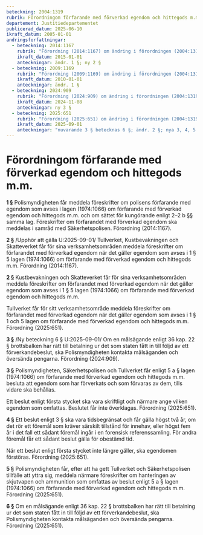 ```yaml
---
beteckning: 2004:1319
rubrik: Förordningom förfarande med förverkad egendom och hittegods m.m.
departement: Justitiedepartementet
publicerad_datum: 2025-06-10
ikraft_datum: 2005-01-01
andringsforfattningar:
  - beteckning: 2014:1167
    rubrik: "Förordning (2014:1167) om ändring i förordningen (2004:1319) om förfarande med förverkad egendom och hittegods m.m."
    ikraft_datum: 2015-01-01
    anteckningar: ändr. 1 §; ny 2 §
  - beteckning: 2009:1169
    rubrik: "Förordning (2009:1169) om ändring i förordningen (2004:1319) om förfarande med förverkad egendom och hittegods m.m."
    ikraft_datum: 2010-01-01
    anteckningar: ändr. 1 §
  - beteckning: 2024:909
    rubrik: "Förordning (2024:909) om ändring i förordningen (2004:1319) om förfarande med förverkad egendom och hittegods m.m."
    ikraft_datum: 2024-11-08
    anteckningar: ny 3 §
  - beteckning: 2025:651
    rubrik: "Förordning (2025:651) om ändring i förordningen (2004:1319) om förfarande med förverkad egendom och hittegods m.m."
    ikraft_datum: 2025-09-01
    anteckningar: "nuvarande 3 § betecknas 6 §; ändr. 2 §; nya 3, 4, 5 §§"
---
```


# Förordningom förfarande med förverkad egendom och hittegods m.m.

**1 §** Polismyndigheten får meddela föreskrifter om polisens förfarande med egendom som avses i lagen (1974:1066) om förfarande med förverkad egendom och hittegods m.m. och om sättet för kungörande enligt 2–2 b §§ samma lag. Föreskrifter om förfarandet med förverkad egendom ska meddelas i samråd med Säkerhetspolisen. Förordning (2014:1167).

**2 §** /Upphör att gälla U:2025-09-01/ Tullverket, Kustbevakningen och Skatteverket får för sina verksamhetsområden meddela föreskrifter om förfarandet med förverkad egendom när det gäller egendom som avses i 1 § 5 lagen (1974:1066) om förfarande med förverkad egendom och hittegods m.m. Förordning (2014:1167).

**2 §** Kustbevakningen och Skatteverket får för sina verksamhetsområden meddela föreskrifter om förfarandet med förverkad egendom när det gäller egendom som avses i 1 § 5 lagen (1974:1066) om förfarande med förverkad egendom och hittegods m.m.

Tullverket får för sitt verksamhetsområde meddela föreskrifter om förfarandet med förverkad egendom när det gäller egendom som avses i 1 § 1 och 5 lagen om förfarande med förverkad egendom och hittegods m.m. Förordning (2025:651).

**3 §** /Ny beteckning 6 § U:2025-09-01/ Om en målsägande enligt 36 kap. 22 § brottsbalken har rätt till betalning ur det som staten fått in till följd av ett förverkandebeslut, ska Polismyndigheten kontakta målsäganden och översända pengarna. Förordning (2024:909).

**3 §** Polismyndigheten, Säkerhetspolisen och Tullverket får enligt 5 a § lagen (1974:1066) om förfarande med förverkad egendom och hittegods m.m. besluta att egendom som har förverkats och som förvaras av dem, tills vidare ska behållas.

Ett beslut enligt första stycket ska vara skriftligt och närmare ange vilken egendom som omfattas. Beslutet får inte överklagas. Förordning (2025:651).

**4 §** Ett beslut enligt 3 § ska vara tidsbegränsat och får gälla högst två år, om det rör ett föremål som kräver särskilt tillstånd för innehav, eller högst fem år i det fall ett sådant föremål ingår i en forensisk referenssamling. För andra föremål får ett sådant beslut gälla för obestämd tid.

När ett beslut enligt första stycket inte längre gäller, ska egendomen förstöras. Förordning (2025:651).

**5 §** Polismyndigheten får, efter att ha gett Tullverket och Säkerhetspolisen tillfälle att yttra sig, meddela närmare föreskrifter om hanteringen av skjutvapen och ammunition som omfattas av beslut enligt 5 a § lagen (1974:1066) om förfarande med förverkad egendom och hittegods m.m. Förordning (2025:651).

**6 §** Om en målsägande enligt 36 kap. 22 § brottsbalken har rätt till betalning ur det som staten fått in till följd av ett förverkandebeslut, ska Polismyndigheten kontakta målsäganden och översända pengarna. Förordning (2025:651).